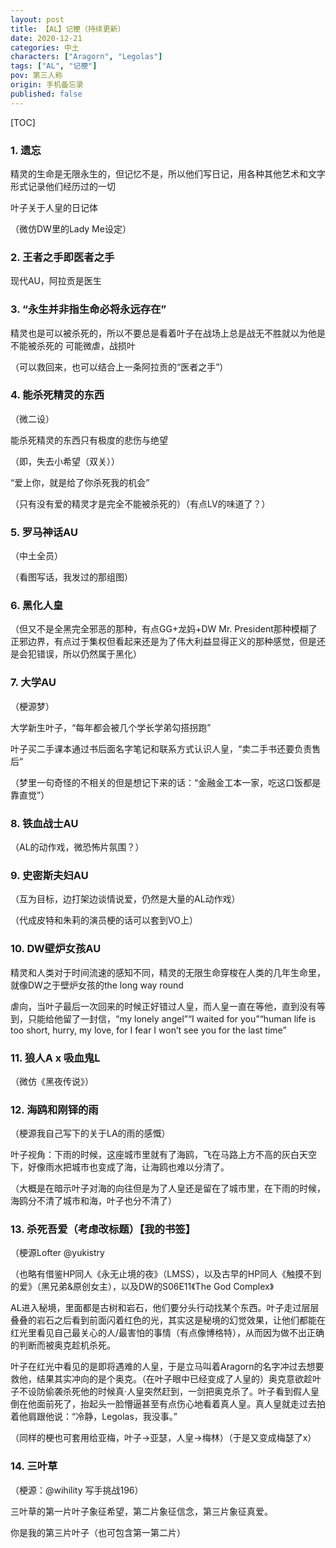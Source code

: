```yaml
---
layout: post
title: 【AL】记梗（持续更新）
date: 2020-12-21
categories: 中土
characters: ["Aragorn", "Legolas"]
tags: ["AL", "记梗"]
pov: 第三人称
origin: 手机备忘录
published: false
---
```


[TOC]

### 1. 遗忘

精灵的生命是无限永生的，但记忆不是，所以他们写日记，用各种其他艺术和文字形式记录他们经历过的一切

叶子关于人皇的日记体

（微仿DW里的Lady Me设定）

### 2. 王者之手即医者之手

现代AU，阿拉贡是医生

### 3. “永生并非指生命必将永远存在”

精灵也是可以被杀死的，所以不要总是看着叶子在战场上总是战无不胜就以为他是不能被杀死的
可能微虐，战损叶

（可以救回来，也可以结合上一条阿拉贡的“医者之手”）

### 4. 能杀死精灵的东西

（微二设）

能杀死精灵的东西只有极度的悲伤与绝望

（即，失去小希望（双关））

“爱上你，就是给了你杀死我的机会”

（只有没有爱的精灵才是完全不能被杀死的）（有点LV的味道了？）

### 5. 罗马神话AU

（中土全员）

（看图写话，我发过的那组图）

### 6. 黑化人皇

（但又不是全黑完全邪恶的那种，有点GG+龙妈+DW Mr. President那种模糊了正邪边界，有点过于集权但看起来还是为了伟大利益显得正义的那种感觉，但是还是会犯错误，所以仍然属于黑化）

### 7. 大学AU

（梗源梦）

大学新生叶子，“每年都会被几个学长学弟勾搭拐跑”

叶子买二手课本通过书后面名字笔记和联系方式认识人皇，“卖二手书还要负责售后”

（梦里一句奇怪的不相关的但是想记下来的话：“金融金工本一家，吃这口饭都是靠直觉”）

### 8. 铁血战士AU

（AL的动作戏，微恐怖片氛围？）

### 9. 史密斯夫妇AU

（互为目标，边打架边谈情说爱，仍然是大量的AL动作戏）

（代成皮特和朱莉的演员梗的话可以套到VO上）

### 10. DW壁炉女孩AU

精灵和人类对于时间流速的感知不同，精灵的无限生命穿梭在人类的几年生命里，就像DW之于壁炉女孩的the long way round

虐向，当叶子最后一次回来的时候正好错过人皇，而人皇一直在等他，直到没有等到，只能给他留了一封信，“my lonely angel”“I waited for you”“human life is too short, hurry, my love, for I fear I won’t see you for the last time”

### 11. 狼人A x 吸血鬼L

（微仿《黑夜传说》）

### 12. 海鸥和刚铎的雨

（梗源我自己写下的关于LA的雨的感慨）

叶子视角：下雨的时候，这座城市里就有了海鸥，飞在马路上方不高的灰白天空下，好像雨水把城市也变成了海，让海鸥也难以分清了。

（大概是在暗示叶子对海的向往但是为了人皇还是留在了城市里，在下雨的时候，海鸥分不清了城市和海，叶子也分不清了）

### 13. 杀死吾爱（考虑改标题）【我的书签】

（梗源Lofter @yukistry

（也略有借鉴HP同人《永无止境的夜》（LMSS），以及古早的HP同人《触摸不到的爱》（黑兄弟&原创女主），以及DW的S06E11《The God Complex》

AL进入秘境，里面都是古树和岩石，他们要分头行动找某个东西。叶子走过层层叠叠的岩石之后看到前面闪着红色的光，其实这是秘境的幻觉效果，让他们都能在红光里看见自己最关心的人/最害怕的事情（有点像博格特），从而因为做不出正确的判断而被奥克趁机杀死。

叶子在红光中看见的是即将遇难的人皇，于是立马叫着Aragorn的名字冲过去想要救他，结果其实冲向的是个奥克。（在叶子眼中已经变成了人皇的）奥克意欲趁叶子不设防偷袭杀死他的时候真·人皇突然赶到，一剑把奥克杀了。叶子看到假人皇倒在他面前死了，抬起头一脸懵逼甚至有点伤心地看着真人皇。真人皇就走过去拍着他肩跟他说：“冷静，Legolas，我没事。”

（同样的梗也可套用给亚梅，叶子→亚瑟，人皇→梅林）（于是又变成梅瑟了x）

### 14. 三叶草

（梗源：@wihility 写手挑战196）

三叶草的第一片叶子象征希望，第二片象征信念，第三片象征真爱。

你是我的第三片叶子（也可包含第一第二片）